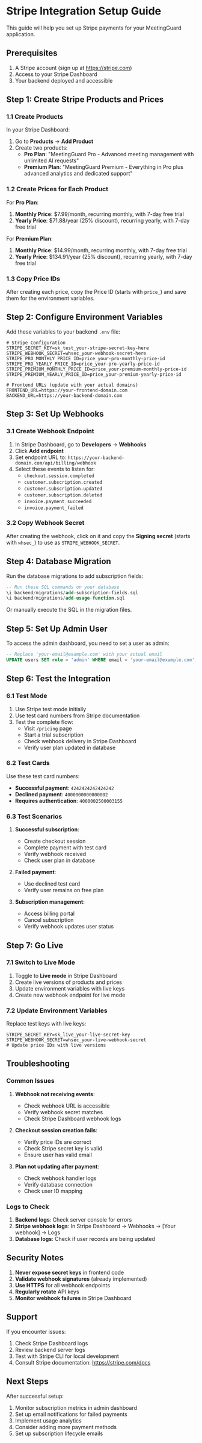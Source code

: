 # Stripe Integration Setup Guide

This guide will help you set up Stripe payments for your MeetingGuard application.

## Prerequisites

1. A Stripe account (sign up at https://stripe.com)
2. Access to your Stripe Dashboard
3. Your backend deployed and accessible

## Step 1: Create Stripe Products and Prices

### 1.1 Create Products

In your Stripe Dashboard:

1. Go to **Products** → **Add Product**
2. Create two products:
   - **Pro Plan**: "MeetingGuard Pro - Advanced meeting management with unlimited AI requests"
   - **Premium Plan**: "MeetingGuard Premium - Everything in Pro plus advanced analytics and dedicated support"

### 1.2 Create Prices for Each Product

For **Pro Plan**:
1. **Monthly Price**: $7.99/month, recurring monthly, with 7-day free trial
2. **Yearly Price**: $71.88/year (25% discount), recurring yearly, with 7-day free trial

For **Premium Plan**:
1. **Monthly Price**: $14.99/month, recurring monthly, with 7-day free trial  
2. **Yearly Price**: $134.91/year (25% discount), recurring yearly, with 7-day free trial

### 1.3 Copy Price IDs

After creating each price, copy the Price ID (starts with `price_`) and save them for the environment variables.

## Step 2: Configure Environment Variables

Add these variables to your backend `.env` file:

```env
# Stripe Configuration
STRIPE_SECRET_KEY=sk_test_your-stripe-secret-key-here
STRIPE_WEBHOOK_SECRET=whsec_your-webhook-secret-here
STRIPE_PRO_MONTHLY_PRICE_ID=price_your-pro-monthly-price-id
STRIPE_PRO_YEARLY_PRICE_ID=price_your-pro-yearly-price-id
STRIPE_PREMIUM_MONTHLY_PRICE_ID=price_your-premium-monthly-price-id
STRIPE_PREMIUM_YEARLY_PRICE_ID=price_your-premium-yearly-price-id

# Frontend URLs (update with your actual domains)
FRONTEND_URL=https://your-frontend-domain.com
BACKEND_URL=https://your-backend-domain.com
```

## Step 3: Set Up Webhooks

### 3.1 Create Webhook Endpoint

1. In Stripe Dashboard, go to **Developers** → **Webhooks**
2. Click **Add endpoint**
3. Set endpoint URL to: `https://your-backend-domain.com/api/billing/webhook`
4. Select these events to listen for:
   - `checkout.session.completed`
   - `customer.subscription.created`
   - `customer.subscription.updated`
   - `customer.subscription.deleted`
   - `invoice.payment_succeeded`
   - `invoice.payment_failed`

### 3.2 Copy Webhook Secret

After creating the webhook, click on it and copy the **Signing secret** (starts with `whsec_`) to use as `STRIPE_WEBHOOK_SECRET`.

## Step 4: Database Migration

Run the database migrations to add subscription fields:

```sql
-- Run these SQL commands on your database
\i backend/migrations/add-subscription-fields.sql
\i backend/migrations/add-usage-function.sql
```

Or manually execute the SQL in the migration files.

## Step 5: Set Up Admin User

To access the admin dashboard, you need to set a user as admin:

```sql
-- Replace 'your-email@example.com' with your actual email
UPDATE users SET role = 'admin' WHERE email = 'your-email@example.com';
```

## Step 6: Test the Integration

### 6.1 Test Mode

1. Use Stripe test mode initially
2. Use test card numbers from Stripe documentation
3. Test the complete flow:
   - Visit `/pricing` page
   - Start a trial subscription
   - Check webhook delivery in Stripe Dashboard
   - Verify user plan updated in database

### 6.2 Test Cards

Use these test card numbers:
- **Successful payment**: `4242424242424242`
- **Declined payment**: `4000000000000002`
- **Requires authentication**: `4000002500003155`

### 6.3 Test Scenarios

1. **Successful subscription**:
   - Create checkout session
   - Complete payment with test card
   - Verify webhook received
   - Check user plan in database

2. **Failed payment**:
   - Use declined test card
   - Verify user remains on free plan

3. **Subscription management**:
   - Access billing portal
   - Cancel subscription
   - Verify webhook updates user status

## Step 7: Go Live

### 7.1 Switch to Live Mode

1. Toggle to **Live mode** in Stripe Dashboard
2. Create live versions of products and prices
3. Update environment variables with live keys
4. Create new webhook endpoint for live mode

### 7.2 Update Environment Variables

Replace test keys with live keys:
```env
STRIPE_SECRET_KEY=sk_live_your-live-secret-key
STRIPE_WEBHOOK_SECRET=whsec_your-live-webhook-secret
# Update price IDs with live versions
```

## Troubleshooting

### Common Issues

1. **Webhook not receiving events**:
   - Check webhook URL is accessible
   - Verify webhook secret matches
   - Check Stripe Dashboard webhook logs

2. **Checkout session creation fails**:
   - Verify price IDs are correct
   - Check Stripe secret key is valid
   - Ensure user has valid email

3. **Plan not updating after payment**:
   - Check webhook handler logs
   - Verify database connection
   - Check user ID mapping

### Logs to Check

1. **Backend logs**: Check server console for errors
2. **Stripe webhook logs**: In Stripe Dashboard → Webhooks → [Your webhook] → Logs
3. **Database logs**: Check if user records are being updated

## Security Notes

1. **Never expose secret keys** in frontend code
2. **Validate webhook signatures** (already implemented)
3. **Use HTTPS** for all webhook endpoints
4. **Regularly rotate** API keys
5. **Monitor webhook failures** in Stripe Dashboard

## Support

If you encounter issues:

1. Check Stripe Dashboard logs
2. Review backend server logs  
3. Test with Stripe CLI for local development
4. Consult Stripe documentation: https://stripe.com/docs

## Next Steps

After successful setup:

1. Monitor subscription metrics in admin dashboard
2. Set up email notifications for failed payments
3. Implement usage analytics
4. Consider adding more payment methods
5. Set up subscription lifecycle emails
